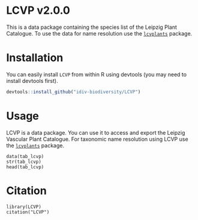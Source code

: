 # LCVP v2.0.0
This is a data package containing the species list of the Leipzig Plant Catalogue. To use the data for name resolution use the [`lcvplants`](https://github.com/idiv-biodiversity/lcvplants) package.

# Installation
You can easily install `LCVP` from within R using devtools (you may need to install devtools first).

```r
devtools::install_github("idiv-biodiversity/LCVP")
```

# Usage
LCVP is a data package. You can use it to access and export the Leipzig Vascular Plant Catalogue. For taxonomic name resolution using LCVP use the [`lcvplants`](https://github.com/idiv-biodiversity/lcvplants) package.

```{r}
data(tab_lcvp)
str(tab_lcvp)
head(tab_lcvp)
```

# Citation

```{r}
library(LCVP)
citation("LCVP")
```
